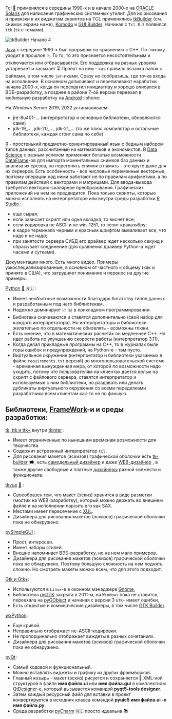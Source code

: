 [Tcl](https://www.tcl.tk/about/language.html "Делал некоторые графические оболочки с помощью среды разработки tkBuilder") [💬](https://en.wikipedia.org/wiki/Tcl "Описание") применялся в середины 1990-х и в начале 2000-х на [ORACLE Solaris](https://en.wikipedia.org/wiki/Oracle_Solaris) для написания графических системных утилит. Для их рисования и привязки к их виджетам скриптов на TCL применялись [tkBuilder](https://sourceforge.net/projects/tkbuilder84/) (см. снимок экрана ниже), [Komodo](https://www.activestate.com/products/komodo-ide/) и [GUI Builder](https://spectcl.sourceforge.net/). Начиная с `Tcl 8.5` появился `ttk` (`tk` с темами).

![tkBuilder Начало 4](https://user-images.githubusercontent.com/104857185/219376538-1686668f-58e8-41e1-b9ff-a7f55ed34eaf.png)

[Java](https://en.wikipedia.org/wiki/Java_(programming_language) "Начал изучать его вместе с Python-ом и вскоре понял, что Python значительно лучше и полностью перешел на него.") с середине 1990-х был прорывом по сравнению с C++. По-тихому уходит в прошлое :chart_with_downwards_trend: То то, то это признается несостоятельным и отключается или отбрасывается. Его поддержка на разных уровнях устаревает и засыхает :hourglass_flowing_sand: Проект на нем - как правило вязанка папок с файлами, в том числе `jar`-иками. Сразу не сообразишь, где точка входа на исполнение. В основном допиливают и перепиливают наработки начала 2000-х, когда он перехватил инициативу и хорошо вписался в ВЭБ-разработку, а позднее в районе 7-ой версии переехал в мобильную разработку на [Android](https://en.wikipedia.org/wiki/Android_(operating_system)) :iphone:

На Windows Server 2019, 2022 устанавливаем:
 - jre-8u401-... (интерпретатор и основные библиотеки, обновляются сами)
 - jdk-19_..., jdk-20_..., jdk-21_... (то же плюс компилятор и остальные библиотеки, каждая стоит сама по себе)


[R](https://en.wikipedia.org/wiki/R_(programming_language) "Пробовал его для расчетов данных с SQL Server-а") - простенький предметно-ориентированный язык с бедным набором типов данных, рассчитанный на математиков и экономистов. В [Data Science](https://en.wikipedia.org/wiki/Data_science) с разным успехом применяют богатые возможности [DataFrame](https://www.rdocumentation.org/packages/base/versions/3.6.2/topics/data.frame)-ов для импорта моментальных снимков баз данных и анализа их срезов, но перегонять снимок в память - это круто даже для их серверов. Есть особенность - все числовые переменные векторные, поэтому операции над ними работают не по правилам арифметики, а по правилам действий с векторами и матрицами. Для ввода-вывода требуется векторно-скалярное преобразования. Графических приложений на нем не предвидится. Пока только скрипты, которые можно исполнять на интерпретаторе или внутри среды разработки [R Studio](https://en.wikipedia.org/wiki/RStudio) :
 - еще сырая;
 - если зависает скрипт или одна вкладка, то виснет все;
 - если кодировка не ASCII и не win-1251, то лепит краказябру;
 - в кадре терминала черным и красным шрифтом вываливает все, что надо и не надо;
 - при занятости сервера СУБД его драйвер ждет несколько секунд и сбрасывает соединение (для сравнения драйвер Python-а ждет часами и сутками). 

Документации много. Есть много видео. Примеры узкоспециализированные, в основном от частного к общему (как и принято в США), что затрудняет понимание и перенос на другие примеры.

[Python](https://en.wikipedia.org/wiki/Python_(programming_language)) [💬](https://www.python.org/ "Сайт загрузки") 🇳🇱 :
 - Имеет необъятные возможности благодаря богатству типов данных и разработанным под него библиотекам.
 - Надежно доминирует :chart_with_upwards_trend: :bar_chart: в прикладном программировании.
 - Бибиотеки скачиваются и ставятся дополнительно (свой набор для каждого интерпретатора). Но интерпретаторы и библиотеки желательно по отдельности не обновлять - возможны глюки. 
 - Есть мнение, что в математических расчетах он медленнее C++. Но идет работа по улучшению скорости работы (интерпретатор 3.11).
 - Когда делал прикладные программы на C++, то в журналах были горы ошибок и предупреждений, на Python-е - там пусто.
 - Виртуальное окружение (интерпретатор и библиотеки указанных в файле `requirements.txt` версий) во многопользовательской системе - временная вынужденная мера, от которой по возможности надо уходить, потому что пользователям на клиентах дается ярлык на скрипт с файлового сервера, ставятся интерпретатор и используемые с ним библиотеки, но раздавать или делать дубликаты виртуального окружения со всеми переделками разработчика всем клиентам как-то не по фэншую.

## Библиотеки, [FrameWork](https://en.wikipedia.org/wiki/Software_framework)-и и среды разработки:

[tk, ttk и ttk+](https://en.wikipedia.org/wiki/Tk_(software)) внутри [tkinter](https://en.wikipedia.org/wiki/Tkinter) :
 - Имеет ограниченные по нынешним временам возможности для творчества.
 - Содержит встроенный интерпретатор `tcl`.
 - Для рисования макетов (эскизов) графической оболочки есть [tk-builder](https://pypi.org/project/tk-builder) 🗯️, есть [самодельный дизайнер](https://github.com/ParthJadhav/Tkinter-Designer) и даже [WEB-дизайнер](https://visualtk.com/) , а также другие свободные и платные [дизайнеры](https://stackoverflow.com/questions/14142194/is-there-a-gui-design-app-for-the-tkinter-grid-geometry) разной свежести и функционала.

[tkvue](https://pypi.org/project/tkvue) [💬](https://gitlab.com/ikus-soft/tkvue) :
 - Своеобразен тем, что макет (эскиз) хранится в виде разметки (мостик на WEB-разработку), который можно держать во внешнем файле и на исполнении парсить его как SAX.
 - Местами имеет пересечение с [XUL](https://ru.wikipedia.org/wiki/XUL).
 - Дизайнера для рисования макетов (эскизов) графической оболочки пока не обнаружено.

[pySimpleGUI](https://www.pysimplegui.org/en/latest/) :
 - Прост, интересен.
 - Имеет наборы стилей.
 - Внешне напоминает ВЭБ-разработку, но на нем мало примеров. 
 - Дизайнера для рисования макетов (эскизов) графической оболочки пока не обнаружено. Поэтому большую сложность на нем поднять сложно. Но смотреть макеты можно всем, что для этого подходит.

[Gtk и Gtk+](https://en.wikipedia.org/wiki/GTK):
 - Используются в `Linux`-е в оконном мэнэджере [Gnome](https://en.wikipedia.org/wiki/GNOME),
 - Библиотека [pyGTK](https://en.wikipedia.org/wiki/PyGTK) закрыта в 2011-м, на `Windows` пока не ставится, переехала на [pyGObject](https://pygobject.readthedocs.io/en/latest/) и начиная с версии 3 `GTK+` имеет ошибки,
 - Есть открытые и коммерческие дизайнеры, в том числе [GTK Builder](https://docs.gtk.org/gtk3/class.Builder.html).

[wxPython](https://en.wikipedia.org/wiki/WxPython):
 - Еще кривой.
 - Неправильно отображает не-ASCII-кодировки.
 - Не пропорцинально отображает виждеты в разных сочетаниях.
 - Дизайнера для рисования макетов (эскизов) графической оболочки пока не обнаружено.

[pyQt](https://en.wikipedia.org/wiki/Qt_(software)):
 - Самый ходовой и функциональный.
 - Можно вставлять виджеты и графику из других фрэймворков.
 - Главный козырь - макет (эскиз) рисуется и сохраняется :floppy_disk: XML-ной структурой в файле __имя файла.ui__ или __имя файла.gui__ в комплектном [QtDesigner](https://doc.qt.io/qt-6/qtdesigner-manual.html)-е, который вызывается командой **pyqt5-tools designer**.
 - Затем каждый ресурсный файл для вставки в проект конвертируется в исходник класса командой **pyuic5  __имя файла.ui__ -o __имя файла.py__**.
 - Среда разработки [pyCharm](https://en.wikipedia.org/wiki/PyCharm) :netherlands: просто идеальна :books:

